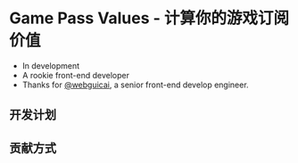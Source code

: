 # Game Pass Values - 计算你的游戏订阅价值

* In development
* A rookie front-end developer
* Thanks for [@webguicai](https://github.com/webguicai), a senior front-end  develop engineer.

## 开发计划

## 贡献方式
